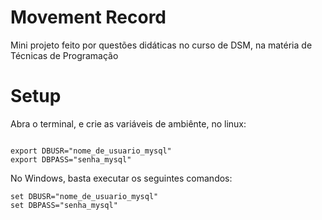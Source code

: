 # Movement Record
Mini projeto feito por questões didáticas no curso de DSM, na matéria de Técnicas de Programação

# Setup
Abra o terminal, e crie as variáveis de ambiênte, no linux:

```

export DBUSR="nome_de_usuario_mysql"
export DBPASS="senha_mysql"

```

No Windows, basta executar os seguintes comandos:

```
set DBUSR="nome_de_usuario_mysql"
set DBPASS="senha_mysql"

```

